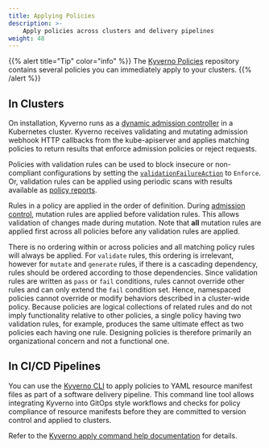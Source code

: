 ```yaml
---
title: Applying Policies
description: >-
    Apply policies across clusters and delivery pipelines
weight: 48
---
```


{{% alert title="Tip" color="info" %}}
The [Kyverno Policies](/policies/) repository contains several policies you can immediately apply to your clusters.
{{% /alert %}}

## In Clusters

On installation, Kyverno runs as a [dynamic admission controller](https://kubernetes.io/docs/reference/access-authn-authz/extensible-admission-controllers/) in a Kubernetes cluster. Kyverno receives validating and mutating admission webhook HTTP callbacks from the kube-apiserver and applies matching policies to return results that enforce admission policies or reject requests.

Policies with validation rules can be used to block insecure or non-compliant configurations by setting the [`validationFailureAction`](/docs/writing-policies/validate/#validation-failure-action) to `Enforce`. Or, validation rules can be applied using periodic scans with results available as [policy reports](/docs/policy-reports/).

Rules in a policy are applied in the order of definition. During [admission control](https://kubernetes.io/docs/reference/access-authn-authz/extensible-admission-controllers/), mutation rules are applied before validation rules. This allows validation of changes made during mutation. Note that **all** mutation rules are applied first across all policies before any validation rules are applied.

There is no ordering within or across policies and all matching policy rules will always be applied. For `validate` rules, this ordering is irrelevant, however for `mutate` and `generate` rules, if there is a cascading dependency, rules should be ordered according to those dependencies. Since validation rules are written as `pass` or `fail` conditions, rules cannot override other rules and can only extend the `fail` condition set. Hence, namespaced policies cannot override or modify behaviors described in a cluster-wide policy. Because policies are logical collections of related rules and do not imply functionality relative to other policies, a single policy having two validation rules, for example, produces the same ultimate effect as two policies each having one rule. Designing policies is therefore primarily an organizational concern and not a functional one.

## In CI/CD Pipelines

You can use the [Kyverno CLI](/docs/kyverno-cli/#apply) to apply policies to YAML resource manifest files as part of a software delivery pipeline. This command line tool allows integrating Kyverno into GitOps style workflows and checks for policy compliance of resource manifests before they are committed to version control and applied to clusters.

Refer to the [Kyverno apply command help documentation](/docs/kyverno-cli/#apply) for details.
